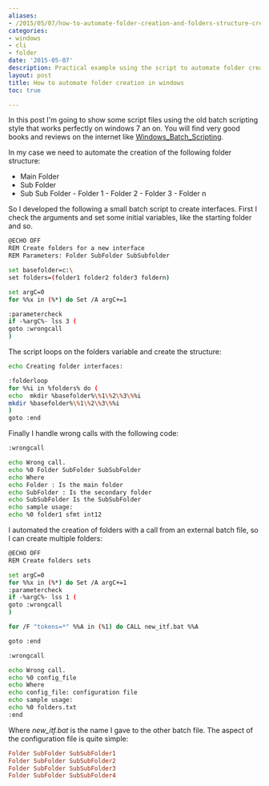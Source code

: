 ```yaml
---
aliases:
- /2015/05/07/how-to-automate-folder-creation-and-folders-structure-creation-on-windows
categories:
- windows 
- cli
- folder
date: '2015-05-07'
description: Practical example using the script to automate folder creation
layout: post
title: How to automate folder creation in windows
toc: true

---
```


In this post I'm going to show some script files using the old batch scripting style that works perfectly on windows 7 an on. You will find very good books and reviews on the internet like [Windows_Batch_Scripting](http://en.wikibooks.org/wiki/Windows_Batch_Scripting).

In my case we need to automate the creation of the following folder structure:
 - Main Folder
  -  Sub Folder
   -  Sub Sub Folder
    - Folder 1
    - Folder 2
    - Folder 3
    - Folder n

So I developed the following a small batch script to create interfaces. First I check the arguments and set some initial variables, like the starting folder and so.

```bash
@ECHO OFF
REM Create folders for a new interface
REM Parameters: Folder SubFolder SubSubfolder

set basefolder=c:\
set folders=(folder1 folder2 folder3 foldern)

set argC=0
for %%x in (%*) do Set /A argC+=1

:parametercheck
if -%argC%- lss 3 (
goto :wrongcall
)
```

The script loops on the folders variable and create the structure:

```bash
echo Creating folder interfaces:

:folderloop
for %%i in %folders% do (
echo  mkdir %basefolder%\%1\%2\%3\%%i
mkdir %basefolder%\%1\%2\%3\%%i
)
goto :end
```

Finally I handle wrong calls with the following code:

```bash
:wrongcall

echo Wrong call.
echo %0 Folder SubFolder SubSubFolder
echo Where
echo Folder : Is the main folder
echo SubFolder : Is the secondary folder
echo SubSubFolder Is the SubSubFolder
echo sample usage:
echo %0 folder1 sfmt int12
```

I automated the creation of folders with a call from an external batch file, so I can create multiple folders:
 
```bash
@ECHO OFF
REM Create folders sets

set argC=0
for %%x in (%*) do Set /A argC+=1
:parametercheck
if -%argC%- lss 1 (
goto :wrongcall
)

for /F "tokens=*" %%A in (%1) do CALL new_itf.bat %%A

goto :end

:wrongcall

echo Wrong call.
echo %0 config_file
echo Where
echo config_file: configuration file
echo sample usage:
echo %0 folders.txt
:end
```

Where *new_itf.bat* is the name I gave to the other batch file. 
The aspect of the configuration file is quite simple:

```ini
Folder SubFolder SubSubFolder1
Folder SubFolder SubSubFolder2
Folder SubFolder SubSubFolder3
Folder SubFolder SubSubFolder4
```
